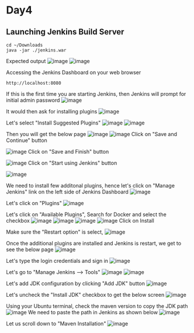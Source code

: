 # Day4

## Launching Jenkins Build Server
```
cd ~/Downloads
java -jar ./jenkins.war
```

Expected output
![image](https://github.com/tektutor/devops-nov-2023/assets/12674043/500c931e-bf3b-4311-9d7a-18d8216b11cf)
![image](https://github.com/tektutor/devops-nov-2023/assets/12674043/e14bd35d-e40b-43fb-9bcb-1d1982053976)

Accessing the Jenkins Dashboard on your web browser
```
http://localhost:8080
```

If this is the first time you are starting Jenkins, then Jenkins will prompt for initial admin password
![image](https://github.com/tektutor/devops-nov-2023/assets/12674043/95a67a4b-1117-4ebf-8968-e2671d366585)

It would then ask for installing plugins
![image](https://github.com/tektutor/devops-nov-2023/assets/12674043/08ef3275-fbb5-4ec3-8d2f-b338470d417a)

Let's select "Install Suggested Plugins"
![image](https://github.com/tektutor/devops-nov-2023/assets/12674043/1a036a2f-dd0f-4ad6-baa8-86f6f19a5ce2)
![image](https://github.com/tektutor/devops-nov-2023/assets/12674043/86fe2348-ddaa-4dca-99d7-2410769cee62)

Then you will get the below page
![image](https://github.com/tektutor/devops-nov-2023/assets/12674043/cc49b484-9cfd-4194-b73e-b5951286de2a)
![image](https://github.com/tektutor/devops-nov-2023/assets/12674043/b2c2b6be-6b31-4ec8-ab37-31530ea66fe0)
Click on "Save and Continue" button

![image](https://github.com/tektutor/devops-nov-2023/assets/12674043/94616707-e2f7-4431-b620-e5053e3254ea)
Click on "Save and Finish" button

![image](https://github.com/tektutor/devops-nov-2023/assets/12674043/d80ff254-846f-4755-b33f-8eb432d86265)
Click on "Start using Jenkins" button

![image](https://github.com/tektutor/devops-nov-2023/assets/12674043/2a03d47d-4218-4be5-b825-89dcf573388d)

We need to install few additonal plugins, hence let's click on "Manage Jenkins" link on the left side of Jenkins Dashboard 
![image](https://github.com/tektutor/devops-nov-2023/assets/12674043/0fad5cac-12b6-4234-8ecf-8bbe1e704e4c)

Let's click on "Plugins"
![image](https://github.com/tektutor/devops-nov-2023/assets/12674043/4d0e9eb1-fd0b-47cb-b22f-7110aa60575f)

Let's click on "Available Plugins", Search for Docker and select the checkbox
![image](https://github.com/tektutor/devops-nov-2023/assets/12674043/42802595-e509-407f-9422-e86270d18c50)
![image](https://github.com/tektutor/devops-nov-2023/assets/12674043/368a1f66-f1b8-4916-9812-9a5160d35304)
![image](https://github.com/tektutor/devops-nov-2023/assets/12674043/9813ce32-2092-4b9a-af96-07ec8347837d)
![image](https://github.com/tektutor/devops-nov-2023/assets/12674043/f91f6260-707f-4614-b8ee-89d847e3dcc1)
Click on Install

Make sure the "Restart option" is select, 
![image](https://github.com/tektutor/devops-nov-2023/assets/12674043/c893d1eb-fd9c-47c2-906a-a2a65df951de)

Once the additional plugins are installed and Jenkins is restart, we get to see the below page
![image](https://github.com/tektutor/devops-nov-2023/assets/12674043/2c2e4c13-f36a-4cf9-9842-b3ec1489ee01)

Let's type the login credentials and sign in
![image](https://github.com/tektutor/devops-nov-2023/assets/12674043/a30628bf-f3b6-48f1-8c89-4ceaba9d15d3)

Let's go to "Manage Jenkins --> Tools"
![image](https://github.com/tektutor/devops-nov-2023/assets/12674043/98c12914-c017-42b1-bf97-3c0635265eba)
![image](https://github.com/tektutor/devops-nov-2023/assets/12674043/be371467-e59b-445d-a4d7-ed2335d2bebd)

Let's add JDK configuration by clicking "Add JDK" button
![image](https://github.com/tektutor/devops-nov-2023/assets/12674043/b68b9e2f-632d-4fc5-a7f6-599083c1faa2)

Let's uncheck the "Install JDK" checkbox to get the below screen
![image](https://github.com/tektutor/devops-nov-2023/assets/12674043/eb9fe8ff-41d9-4ca6-a9a0-aeab88a9891f)

Using your Ubuntu terminal, check the maven version to copy the JDK path
![image](https://github.com/tektutor/devops-nov-2023/assets/12674043/7f61567d-5ffe-498f-8da5-ee2e83797150)
We need to paste the path in Jenkins as shown below
![image](https://github.com/tektutor/devops-nov-2023/assets/12674043/5281167d-ea06-4a2c-b922-565438ff32c7)

Let us scroll down to "Maven Installation"
![image](https://github.com/tektutor/devops-nov-2023/assets/12674043/7444d0bd-14b9-4250-9456-16431de7525b)

